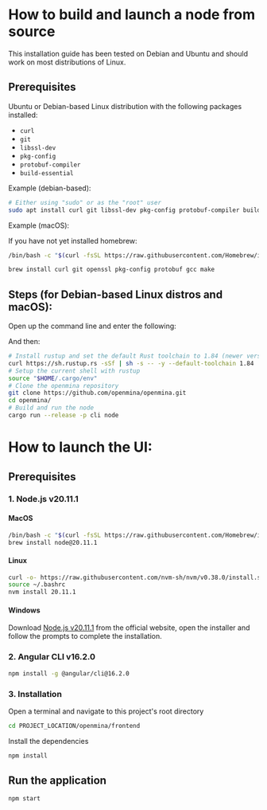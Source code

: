 # How to build and launch a node from source

This installation guide has been tested on Debian and Ubuntu and should work on most distributions of Linux.

## Prerequisites

Ubuntu or Debian-based Linux distribution with the following packages installed:

- `curl`
- `git`
- `libssl-dev`
- `pkg-config`
- `protobuf-compiler`
- `build-essential`

Example (debian-based):

```sh
# Either using "sudo" or as the "root" user
sudo apt install curl git libssl-dev pkg-config protobuf-compiler build-essential
```

Example (macOS):

If you have not yet installed homebrew:

```sh
/bin/bash -c "$(curl -fsSL https://raw.githubusercontent.com/Homebrew/install/HEAD/install.sh)"
```

```sh
brew install curl git openssl pkg-config protobuf gcc make
```

## Steps (for Debian-based Linux distros and macOS):

Open up the command line and enter the following:

And then:

```sh
# Install rustup and set the default Rust toolchain to 1.84 (newer versions work too)
curl https://sh.rustup.rs -sSf | sh -s -- -y --default-toolchain 1.84
# Setup the current shell with rustup
source "$HOME/.cargo/env"
# Clone the openmina repository
git clone https://github.com/openmina/openmina.git
cd openmina/
# Build and run the node
cargo run --release -p cli node
```

# How to launch the UI:

## Prerequisites

### 1. Node.js v20.11.1

#### MacOS

```bash
/bin/bash -c "$(curl -fsSL https://raw.githubusercontent.com/Homebrew/install/HEAD/install.sh)"
brew install node@20.11.1
```

#### Linux

```bash
curl -o- https://raw.githubusercontent.com/nvm-sh/nvm/v0.38.0/install.sh | bash
source ~/.bashrc
nvm install 20.11.1
```

#### Windows

Download [Node.js v20.11.1](https://nodejs.org/) from the official website, open the installer and follow the prompts to complete the installation.

### 2. Angular CLI v16.2.0

```bash
npm install -g @angular/cli@16.2.0
```

### 3. Installation

Open a terminal and navigate to this project's root directory

```bash
cd PROJECT_LOCATION/openmina/frontend
```

Install the dependencies

```bash
npm install
```

## Run the application

```bash
npm start
```
